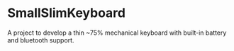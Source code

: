 # SmallSlimKeyboard
A project to develop a thin ~75% mechanical keyboard with built-in battery and bluetooth support.
